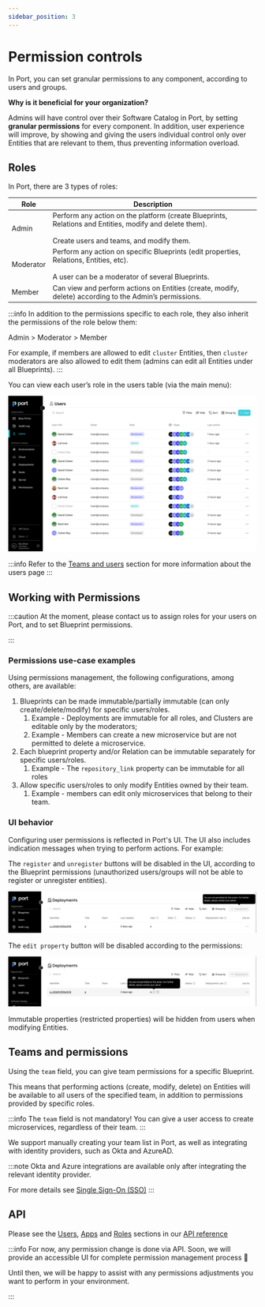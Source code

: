 ```yaml
---
sidebar_position: 3
---
```


# Permission controls

In Port, you can set granular permissions to any component, according to users and groups.

**Why is it beneficial for your organization?**

Admins will have control over their Software Catalog in Port, by setting **granular permissions** for every component. In addition, user experience will improve, by showing and giving the users individual control only over Entities that are relevant to them, thus preventing information overload.

## Roles

In Port, there are 3 types of roles:

| Role      | Description                                                                                                                                                |
| --------- | ---------------------------------------------------------------------------------------------------------------------------------------------------------- |
| Admin     | Perform any action on the platform (create Blueprints, Relations and Entities, modify and delete them). <br></br> Create users and teams, and modify them. |
| Moderator | Perform any action on specific Blueprints (edit properties, Relations, Entities, etc).<br></br> A user can be a moderator of several Blueprints.           |
| Member    | Can view and perform actions on Entities (create, modify, delete) according to the Admin’s permissions.                                                    |

:::info
In addition to the permissions specific to each role, they also inherit the permissions of the role below them:

Admin > Moderator > Member

For example, if members are allowed to edit `cluster` Entities, then `cluster` moderators are also allowed to edit them (admins can edit all Entities under all Blueprints).
:::

You can view each user’s role in the users table (via the main menu):

![Users page](../../../static/img/platform-overview/role-based-access-control/permissions/usersPage.png)

:::info
Refer to the [Teams and users](./teams-and-users-management) section for more information about the users page
:::

## Working with Permissions

:::caution
At the moment, please contact us to assign roles for your users on Port, and to set Blueprint permissions.

:::

### Permissions use-case examples

Using permissions management, the following configurations, among others, are available:

1. Blueprints can be made immutable/partially immutable (can only create/delete/modify) for specific users/roles.
   1. Example - Deployments are immutable for all roles, and Clusters are editable only by the moderators;
   2. Example - Members can create a new microservice but are not permitted to delete a microservice.
2. Each blueprint property and/or Relation can be immutable separately for specific users/roles.
   1. Example - The `repository_link` property can be immutable for all roles
3. Allow specific users/roles to only modify Entities owned by their team.
   1. Example - members can edit only microservices that belong to their team.

### UI behavior

Configuring user permissions is reflected in Port's UI. The UI also includes indication messages when trying to perform actions. For example:

The `register` and `unregister` buttons will be disabled in the UI, according to the Blueprint permissions (unauthorized users/groups will not be able to register or unregister entities).

![Create button disabled without permissions](../../../static/img/platform-overview/role-based-access-control/permissions/memberNoCreatePermission.png)

The `edit property` button will be disabled according to the permissions:

![Edit property disabled without permissions](../../../static/img/platform-overview/role-based-access-control/permissions/memberNoEditPermission.png)

Immutable properties (restricted properties) will be hidden from users when modifying Entities.

## Teams and permissions

Using the `team` field, you can give team permissions for a specific Blueprint.

This means that performing actions (create, modify, delete) on Entities will be available to all users of the specified team, in addition to permissions provided by specific roles.

:::info
The `team` field is not mandatory! You can give a user access to create microservices, regardless of their team.
:::

We support manually creating your team list in Port, as well as integrating with identity providers, such as Okta and AzureAD.

:::note
Okta and Azure integrations are available only after integrating the relevant identity provider.

For more details see [Single Sign-On (SSO)](../../single-sign-on/)
:::

## API

Please see the [Users](../../api-reference/#tag/Users), [Apps](../../api-reference/#tag/Apps) and [Roles](../../api-reference/#tag/Roles) sections in our [API reference](../../api-reference/)

:::info
For now, any permission change is done via API. Soon, we will provide an accessible UI for complete permission management process 🚀

Until then, we will be happy to assist with any permissions adjustments you want to perform in your environment.

:::
